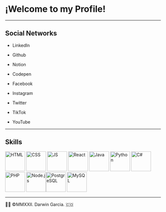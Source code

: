 # ¡Welcome to my Profile! 
- - - 
## Social Networks

* LinkedIn
* Github
* Notion
* Codepen

* Facebook
* Instagram
* Twitter
* TikTok
* YouTube
- - -
## Skills
<img src="https://www.w3.org/html/logo/downloads/HTML5_Badge.svg" width="64" height="64" alt="HTML"/> <img src="https://upload.wikimedia.org/wikipedia/commons/6/62/CSS3_logo.svg" width="64" height="64" alt="CSS"/> <img src="https://upload.wikimedia.org/wikipedia/commons/9/99/Unofficial_JavaScript_logo_2.svg" width="64" height="64" alt="JS"/> <img src="https://upload.wikimedia.org/wikipedia/commons/a/a7/React-icon.svg" width="64" height="64" alt="React"/> <img src="https://upload.wikimedia.org/wikipedia/fr/2/2e/Java_Logo.svg" width="64" height="64" alt="Java"/>
<img src="https://upload.wikimedia.org/wikipedia/commons/c/c3/Python-logo-notext.svg" width="64" height="64" alt="Python"/> 
<img src="https://cdn.cdnlogo.com/logos/c/27/c.svg" width="64" height="64" alt="C#"/> <img src="https://cdn.cdnlogo.com/logos/p/79/php.svg" width="64" height="64" alt="PHP"/> <img src="https://cdn.cdnlogo.com/logos/n/94/nodejs-icon.svg" width="64" height="64" alt="Node.js"/><img src="https://upload.wikimedia.org/wikipedia/commons/2/29/Postgresql_elephant.svg" width="64" height="64" alt="PostgreSQL"/> <img src="https://cdn.cdnlogo.com/logos/m/78/mysql.svg" width="64" height="64" alt="MySQL"/>
- - -
👨‍💻 ©MMXXII. Darwin Garcia. 🇨🇴
